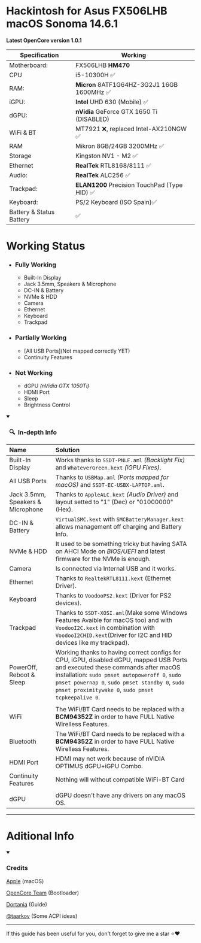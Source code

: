# Hackintosh for **Asus FX506LHB** macOS Sonoma 14.6.1
**Latest OpenCore version 1.0.1**

Specification | Working
------------- | -------------
Motherboard:  | FX506LHB **HM470** |
CPU  | i5-10300H ✅
RAM: | **Micron** 8ATF1G64HZ-3G2J1 16GB 1600MHz ✅
iGPU: | **Intel** UHD 630 (Mobile) ✅
dGPU: | **nVidia** GeForce GTX 1650 Ti (DISABLED) |
WiFi & BT  | MT7921 ❌, replaced Intel-AX210NGW ✅
RAM  | Mikron 8GB/24GB 3200MHz ✅
Storage  | Kingston NV1 - M2 ✅
Ethernet  | **RealTek** RTL8168/8111 ✅
Audio: | **RealTek** ALC256 ✅
Trackpad: | **ELAN1200** Precision TouchPad (Type HID) ✅
Keyboard: | PS/2 Keyboard (ISO Spain)✅
Battery & Status Battery | ✅


# Working Status
 - ### **Fully Working**
    - Built-In Display
    - Jack 3.5mm, Speakers & Microphone
    - DC-IN & Battery
    - NVMe & HDD
    - Camera
    - Ethernet
    - Keyboard
    - Trackpad

 - ### **Partially Working**
    - [All USB Ports](Not mapped correctly YET)
    - Continuity Features

- ### **Not Working**
    - dGPU *(nVidia GTX 1050Ti)*
    - HDMI Port
    - Sleep
    - Brightness Control

<details open>
    <summary><h3>&nbsp;&nbsp;🔍&nbsp;&nbsp;In-depth Info</h3></summary>

| Name | Solution |
|:--- |:--- |
| Built-In Display  | Works thanks to `SSDT-PNLF.aml` *(Backlight Fix)* and `WhateverGreen.kext` *(iGPU Fixes)*. |
| All USB Ports | Thanks to `USBMap.aml` *(Ports mapped for macOS)* and `SSDT-EC-USBX-LAPTOP.aml`. |
| Jack 3.5mm, Speakers & Microphone | Thanks to `AppleALC.kext` *(Audio Driver)* and layout setted to "1" (Dec) or "01000000" (Hex). |
| DC-IN & Battery| `VirtualSMC.kext` with `SMCBatteryManager.kext` allows management off charging and Battery Info. |
| NVMe & HDD | It used to be something tricky but having SATA on AHCI Mode on *BIOS/UEFI* and latest firmware for the NVMe is enough. |
| Camera | Is connected via Internal USB and it works. |
| Ethernet | Thanks to `RealtekRTL8111.kext` (Ethernet Driver). |
| Keyboard | Thanks to `VoodooPS2.kext` (Driver for PS2 devices). |
| Trackpad | Thanks to `SSDT-XOSI.aml`(Make some Windows Features Avaible for macOS too) and with `VoodooI2C.kext` in combination with `VoodooI2CHID.kext`(Driver for I2C and HID devices like my trackpad). |
| PowerOff, Reboot & Sleep | Working thanks to having correct configs for CPU, iGPU, disabled dGPU, mapped USB Ports and executed these commands after macOS installation: `sudo pmset autopoweroff 0`, `sudo pmset powernap 0`, `sudo pmset standby 0`, `sudo pmset proximitywake 0`, `sudo pmset tcpkeepalive 0`.|
| | |
| WiFi | The WiFi/BT Card needs to be replaced with a **BCM94352Z**  in order to have FULL Native Wirelless Features. |
| Bluetooth | The WiFi/BT Card needs to be replaced with a **BCM94352Z**  in order to have FULL Native Wirelless Features. |
| HDMI Port | HDMI may not work because of nVIDIA OPTIMUS dGPU+iGPU Combo. |
| Continuity Features | Nothing will without compatible WiFi-BT Card |
| | |
| dGPU | dGPU doesn't have any drivers on any macOS OS. |
</details>

---

# Aditional Info

<!-- CREDITS START -->
<details open>
<summary><h3>Credits</h3></summary>

[Apple](https://apple.com) (macOS)

[OpenCore Team](https://github.com/acidanthera/OpenCorePkg) (Bootloader)

[Dortania](https://dortania.github.io/OpenCore-Install-Guide/config-laptop.plist/coffee-lake.html#starting-point) (Guide)

[@taarkov](https://github.com/taarkov) (Some ACPI ideas)

---

</details>
<!-- CREDITS END -->
If this guide has been useful for you, don't forget to give me a star ⭐️❤️
